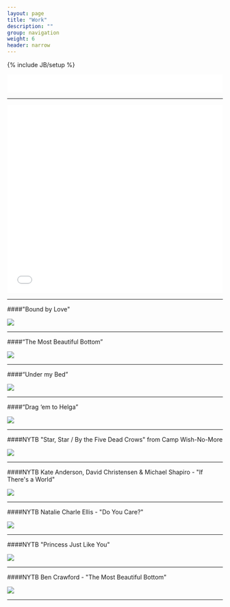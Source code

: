 ```yaml
---
layout: page
title: "Work"
description: ""
group: navigation
weight: 6
header: narrow
---
```

{% include JB/setup %}

<iframe style="border: 0; width: 100%; height: 42px;" src="//bandcamp.com/EmbeddedPlayer/album=1928781433/size=small/bgcol=ffffff/linkcol=63b2cc/artwork=none/transparent=true/" seamless><a href="//collincrowe.bandcamp.com/album/cymatix">Cymatix by Collin Crowe</a>Invisible words.</iframe>

***

<iframe style="border: 0; width: 100%; height: 439px;" src="//bandcamp.com/EmbeddedPlayer/album=1928781433/size=large/bgcol=ffffff/linkcol=63b2cc/artwork=none/transparent=true/" seamless><a href="//collincrowe.bandcamp.com/album/cymatix">Cymatix by Collin Crowe</a>Invisible words.</iframe> 


***

####"Bound by Love"
<div class="youtube-pic">
<div class="play-button">
</div>
<a href="http://www.youtube.com/watch?v=HhS745RUmnk"><img src="http://img.youtube.com/vi/HhS745RUmnk/0.jpg"></a>
</div>


***


####“The Most Beautiful Bottom”
<div class="youtube-pic">
<div class="play-button">
</div>
<a href="http://www.youtube.com/watch?v=MGsUntliad4"><img src="http://img.youtube.com/vi/MGsUntliad4/0.jpg"></a>
</div>


***


####“Under my Bed”
<div class="youtube-pic">
<div class="play-button">
</div>
<a href="http://www.youtube.com/watch?v=Dx-MlgCMeJ0"><img src="http://img.youtube.com/vi/Dx-MlgCMeJ0/0.jpg"></a>
</div>


***


####“Drag ‘em to Helga” 
<div class="youtube-pic">
<div class="play-button">
</div>
<a href="http://www.youtube.com/watch?v=gsiPLRvbKGE"><img src="http://img.youtube.com/vi/gsiPLRvbKGE/0.jpg"></a>
</div>


***


####NYTB "Star, Star / By the Five Dead Crows" from Camp Wish-No-More
<div class="youtube-pic">
<div class="play-button">
</div>
<a href="http://www.youtube.com/watch?v=MvjXhoviW30"><img src="http://img.youtube.com/vi/MvjXhoviW30/0.jpg"></a>
</div>


***


####NYTB Kate Anderson, David Christensen & Michael Shapiro - "If There's a World"
<div class="youtube-pic">
<div class="play-button">
</div>
<a href="http://www.youtube.com/watch?v=T9sC6FoQO2c"><img src="http://img.youtube.com/vi/T9sC6FoQO2c/0.jpg"></a>
</div>



***


####NYTB Natalie Charle Ellis - "Do You Care?"
<div class="youtube-pic">
<div class="play-button">
</div>
<a href="http://www.youtube.com/watch?v=778-u-eUTZw"><img src="http://img.youtube.com/vi/778-u-eUTZw/0.jpg"></a>
</div>


***


####NYTB "Princess Just Like You"
<div class="youtube-pic">
<div class="play-button">
</div>
<a href="http://www.youtube.com/watch?v=NuTPYrx6xOg"><img src="http://img.youtube.com/vi/NuTPYrx6xOg/0.jpg"></a>
</div>


***


####NYTB Ben Crawford - "The Most Beautiful Bottom"
<div class="youtube-pic">
<div class="play-button">
</div>
<a href="http://www.youtube.com/watch?v=aqrpTleWbzw"><img src="http://img.youtube.com/vi/aqrpTleWbzw/0.jpg"></a>
</div>

***
